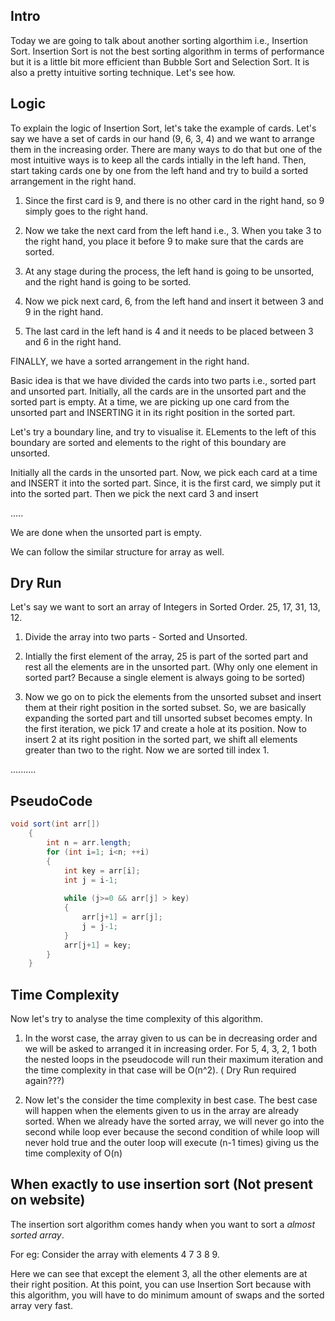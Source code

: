 ## Intro

Today we are going to talk about another sorting algorthim i.e., Insertion Sort. Insertion Sort is not the best sorting algorithm in terms of performance but it is a little bit more efficient than Bubble Sort and Selection Sort. It is also a pretty intuitive sorting technique. Let's see how. 

## Logic

To explain the logic of Insertion Sort, let's take the example of cards. Let's say we have a set of cards in our hand (9, 6, 3, 4) and we want to arrange them in the increasing order. There are many ways to do that but one of the most intuitive ways is to keep all the cards intially in the left hand. Then, start taking cards one by one from the left hand and try to build a sorted arrangement in the right hand. 

1. Since the first card is 9, and there is no other card in the right hand, so 9 simply goes to the right hand. 

2. Now we take the next card from the left hand i.e., 3. When you take 3 to the right hand, you place it before 9 to make sure that the cards are sorted. 

3. At any stage during the process, the left hand is going to be unsorted, and the right hand is going to be sorted. 

4. Now we pick next card, 6, from the left hand and insert it between 3 and 9 in the right hand. 

5. The last card in the left hand is 4 and it needs to be placed between 3 and 6 in the right hand. 

FINALLY, we have a sorted arrangement in the right hand. 

Basic idea is that we have divided the cards into two parts i.e., sorted part and unsorted part. Initially, all the cards are in the unsorted part and the sorted part is empty. 
At a time, we are picking up one card from the unsorted part and INSERTING it in its right position in the sorted part. 

Let's try a boundary line, and try to visualise it. ELements to the left of this boundary are sorted and elements to the right of this boundary are unsorted.

Initially all the cards in the unsorted part. Now, we pick each card at a time and INSERT it into the sorted part. 
Since, it is the first card, we simply put it into the sorted part. Then we pick the next card 3 and insert 

.....

We are done when the unsorted part is empty. 


We can follow the similar structure for array as well. 

## Dry Run

Let's say we want to sort an array of Integers in Sorted Order. 
25, 17, 31, 13, 12.
1. Divide the array into two parts - Sorted and Unsorted.

2. Intially the first element of the array, 25 is part of the sorted part and rest all the elements are in the unsorted part. (Why only one element in sorted part? Because a single element is always going to be sorted)

3. Now we go on to pick the elements from the unsorted subset and insert them at their right position in the sorted subset. So, we are basically expanding the sorted part and till unsorted subset becomes empty. 
In the first iteration, we pick 17 and create a hole at its position. Now to insert 2 at its right position in the sorted part, we shift all elements greater than two to the right. Now we are sorted till index 1. 

..........

## PseudoCode

```java
void sort(int arr[])
    {
        int n = arr.length;
        for (int i=1; i<n; ++i)
        {
            int key = arr[i];
            int j = i-1;
            
            while (j>=0 && arr[j] > key)
            {
                arr[j+1] = arr[j];
                j = j-1;
            }
            arr[j+1] = key;
        }
    }

```

## Time Complexity

Now let's try to analyse the time complexity of this algorithm. 
1. In the worst case, the array given to us can be in decreasing order and we will be asked to arranged it in increasing order. 
For 5, 4, 3, 2, 1 both the nested loops in the pseudocode will run their maximum iteration and the time complexity in that case will be O(n^2). ( Dry Run required again???) 

2. Now let's the consider the time complexity in best case. The best case will happen when the elements given to us in the array are already sorted. When we already have the sorted array, we will never go into the second while loop ever because the second condition of while loop will never hold true and the outer loop will execute (n-1 times) giving us the time complexity of O(n)


## When exactly to use insertion sort (Not present on website)

The insertion sort algorithm comes handy when you want to sort a *almost sorted array*. 

For eg: Consider the array with elements 4 7 3 8 9.

Here we can see that except the element 3, all the other elements are at their right position. At this point, you can use Insertion Sort because with this algorithm, you will have to do minimum amount of swaps and the sorted array very fast. 
